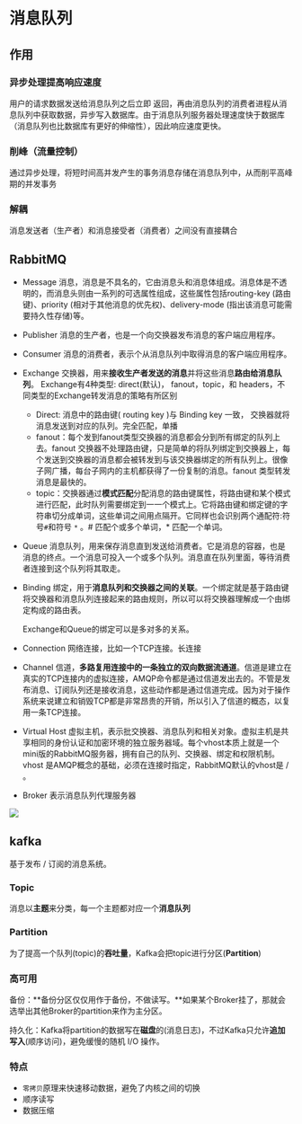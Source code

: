 # 消息队列

## 作用

### 异步处理提高响应速度

用户的请求数据发送给消息队列之后立即 返回，再由消息队列的消费者进程从消息队列中获取数据，异步写入数据库。由于消息队列服务器处理速度快于数据库（消息队列也比数据库有更好的伸缩性），因此响应速度更快。

### 削峰（流量控制）

通过异步处理，将短时间高并发产生的事务消息存储在消息队列中，从而削平高峰期的并发事务

### 解耦

消息发送者（生产者）和消息接受者（消费者）之间没有直接耦合





## RabbitMQ

- Message
    消息，消息是不具名的，它由消息头和消息体组成。消息体是不透明的，而消息头则由一系列的可选属性组成，这些属性包括routing-key (路由键)、priority (相对于其他消息的优先权)、delivery-mode (指出该消息可能需要持久性存储)等。

- Publisher
    消息的生产者，也是一个向交换器发布消息的客户端应用程序。

- Consumer
    消息的消费者，表示个从消息队列中取得消息的客户端应用程序。

- Exchange
    交换器，用来**接收生产者发送的消息**并将这些消息**路由给消息队列**。
    Exchange有4种类型: direct(默认)， fanout，topic，和 headers，不同类型的Exchange转发消息的策略有所区别

    - Direct: 消息中的路由键( routing key )与 Binding key 一致， 交换器就将消息发送到对应的队列。完全匹配，单播
    - fanout：每个发到fanout类型交换器的消息都会分到所有绑定的队列上去。fanout 交换器不处理路由键，只是简单的将队列绑定到交换器上，每个发送到交换器的消息都会被转发到与该交换器绑定的所有队列上。很像子网广播，每台子网内的主机都获得了一份复制的消息。fanout 类型转发消息是最快的。
    - topic：交换器通过**模式匹配**分配消息的路由键属性，将路由键和某个模式进行匹配，此时队列需要绑定到一一个模式上。它将路由键和绑定键的字符串切分成单词，这些单词之间用点隔开。它同样也会识别两个通配符:符号`#`和符号 `*` 。# 匹配个或多个单词，* 匹配一个单词。

- Queue
    消息队列，用来保存消息直到发送给消费者。它是消息的容器，也是消息的终点。一个消息可投入一个或多个队列。消息直在队列里面，等待消费者连接到这个队列将其取走。

- Binding
    绑定，用于**消息队列和交换器之间的关联**。一个绑定就是基于路由键将交换器和消息队列连接起来的路由规则，所以可以将交换器理解成一个由绑定构成的路由表。

    Exchange和Queue的绑定可以是多对多的关系。

- Connection
    网络连接，比如一个TCP连接。长连接

- Channel
    信道，**多路复用连接中的一条独立的双向数据流通道**。信道是建立在真实的TCP连接内的虚拟连接，AMQP命令都是通过信道发出去的。不管是发布消息、订阅队列还是接收消息，这些动作都是通过信道完成。因为对于操作系统来说建立和销毁TCP都是非常昂贵的开销，所以引入了信道的概态，以复用一条TCP连接。

- Virtual Host
    虚拟主机，表示批交换器、消息队列和相关对象。虚拟主机是共享相同的身份认证和加密环境的独立服务器域。每个vhost本质上就是一个mini版的RabbitMQ服务器，拥有自己的队列、交换器、绑定和权限机制。vhost 是AMQP概念的基础，必须在连接时指定，RabbitMQ默认的vhost是 / 。

- Broker
    表示消息队列代理服务器

![](https://tva1.sinaimg.cn/large/007S8ZIlly1gfl5z1top7j30v4090juv.jpg)





## kafka

基于发布 / 订阅的消息系统。

### Topic

消息以**主题**来分类，每一个主题都对应一个**消息队列**

### Partition

为了提高一个队列(topic)的**吞吐量**，Kafka会把topic进行分区(**Partition**)

### 高可用

备份：**备份分区仅仅用作于备份，不做读写。**如果某个Broker挂了，那就会选举出其他Broker的partition来作为主分区。

持久化：Kafka将partition的数据写在**磁盘**的(消息日志)，不过Kafka只允许**追加写入**(顺序访问)，避免缓慢的随机 I/O 操作。

### 特点

- `零拷贝`原理来快速移动数据，避免了内核之间的切换
- 顺序读写
- 数据压缩

